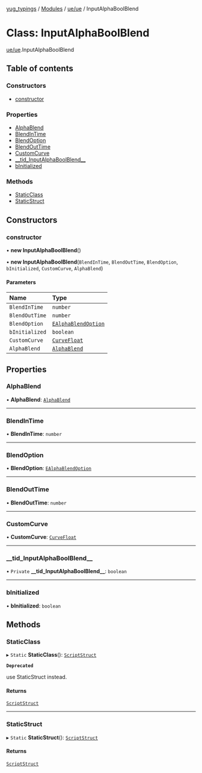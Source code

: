 [yug_typings](../README.md) / [Modules](../modules.md) / [ue/ue](../modules/ue_ue.md) / InputAlphaBoolBlend

# Class: InputAlphaBoolBlend

[ue/ue](../modules/ue_ue.md).InputAlphaBoolBlend

## Table of contents

### Constructors

- [constructor](ue_ue.InputAlphaBoolBlend.md#constructor)

### Properties

- [AlphaBlend](ue_ue.InputAlphaBoolBlend.md#alphablend)
- [BlendInTime](ue_ue.InputAlphaBoolBlend.md#blendintime)
- [BlendOption](ue_ue.InputAlphaBoolBlend.md#blendoption)
- [BlendOutTime](ue_ue.InputAlphaBoolBlend.md#blendouttime)
- [CustomCurve](ue_ue.InputAlphaBoolBlend.md#customcurve)
- [\_\_tid\_InputAlphaBoolBlend\_\_](ue_ue.InputAlphaBoolBlend.md#__tid_inputalphaboolblend__)
- [bInitialized](ue_ue.InputAlphaBoolBlend.md#binitialized)

### Methods

- [StaticClass](ue_ue.InputAlphaBoolBlend.md#staticclass)
- [StaticStruct](ue_ue.InputAlphaBoolBlend.md#staticstruct)

## Constructors

### constructor

• **new InputAlphaBoolBlend**()

• **new InputAlphaBoolBlend**(`BlendInTime`, `BlendOutTime`, `BlendOption`, `bInitialized`, `CustomCurve`, `AlphaBlend`)

#### Parameters

| Name | Type |
| :------ | :------ |
| `BlendInTime` | `number` |
| `BlendOutTime` | `number` |
| `BlendOption` | [`EAlphaBlendOption`](../enums/ue_ue.EAlphaBlendOption.md) |
| `bInitialized` | `boolean` |
| `CustomCurve` | [`CurveFloat`](ue_ue.CurveFloat.md) |
| `AlphaBlend` | [`AlphaBlend`](ue_ue.AlphaBlend.md) |

## Properties

### AlphaBlend

• **AlphaBlend**: [`AlphaBlend`](ue_ue.AlphaBlend.md)

___

### BlendInTime

• **BlendInTime**: `number`

___

### BlendOption

• **BlendOption**: [`EAlphaBlendOption`](../enums/ue_ue.EAlphaBlendOption.md)

___

### BlendOutTime

• **BlendOutTime**: `number`

___

### CustomCurve

• **CustomCurve**: [`CurveFloat`](ue_ue.CurveFloat.md)

___

### \_\_tid\_InputAlphaBoolBlend\_\_

• `Private` **\_\_tid\_InputAlphaBoolBlend\_\_**: `boolean`

___

### bInitialized

• **bInitialized**: `boolean`

## Methods

### StaticClass

▸ `Static` **StaticClass**(): [`ScriptStruct`](ue_ue.ScriptStruct.md)

**`Deprecated`**

use StaticStruct instead.

#### Returns

[`ScriptStruct`](ue_ue.ScriptStruct.md)

___

### StaticStruct

▸ `Static` **StaticStruct**(): [`ScriptStruct`](ue_ue.ScriptStruct.md)

#### Returns

[`ScriptStruct`](ue_ue.ScriptStruct.md)
